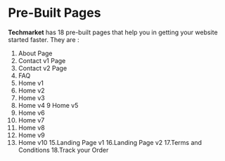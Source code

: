# Pre-Built Pages

**Techmarket** has 18 pre-built pages that help you in getting your website started faster. They are :

1. About Page
2. Contact v1 Page
3. Contact v2 Page
4. FAQ
5. Home v1
6. Home v2
7. Home v3
8. Home v4
9 Home v5
10. Home v6
11. Home v7
12. Home v8
13. Home v9
14. Home v10
15.Landing Page v1
16.Landing Page v2
17.Terms and Conditions
18.Track your Order







